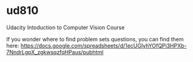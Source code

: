 # ud810

Udacity Intoduction to Computer Vision Course

If you wonder where to find problem sets questions, you can find them here:
https://docs.google.com/spreadsheets/d/1ecUGIyhYOfQPi3HPXb-7NndrLgpX_zgkwsqzfqHPaus/pubhtml
